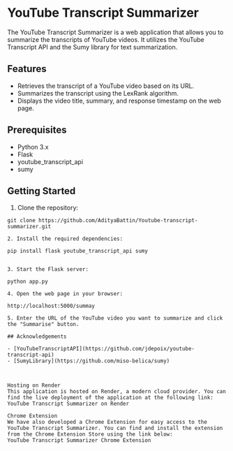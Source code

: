 # YouTube Transcript Summarizer

The YouTube Transcript Summarizer is a web application that allows you to summarize the transcripts of YouTube videos. It utilizes the YouTube Transcript API and the Sumy library for text summarization.

## Features

- Retrieves the transcript of a YouTube video based on its URL.
- Summarizes the transcript using the LexRank algorithm.
- Displays the video title, summary, and response timestamp on the web page.

## Prerequisites

- Python 3.x
- Flask
- youtube_transcript_api
- sumy

## Getting Started

1. Clone the repository:

```shell
git clone https://github.com/AdityaBattin/Youtube-transcript-summarizer.git

2. Install the required dependencies:

pip install flask youtube_transcript_api sumy


3. Start the Flask server:

python app.py

4. Open the web page in your browser:

http://localhost:5000/summay

5. Enter the URL of the YouTube video you want to summarize and click the "Summarise" button.

## Acknowledgements

- [YouTubeTranscriptAPI](https://github.com/jdepoix/youtube-transcript-api)
- [SumyLibrary](https://github.com/miso-belica/sumy)



Hosting on Render
This application is hosted on Render, a modern cloud provider. You can find the live deployment of the application at the following link:
YouTube Transcript Summarizer on Render

Chrome Extension
We have also developed a Chrome Extension for easy access to the YouTube Transcript Summarizer. You can find and install the extension from the Chrome Extension Store using the link below:
YouTube Transcript Summarizer Chrome Extension


